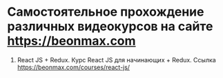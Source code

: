 # Самостоятельное прохождение различных видеокурсов на сайте https://beonmax.com

1. React JS + Redux. Курс React JS для начинающих + Redux. Ссылка https://beonmax.com/courses/react-js/
